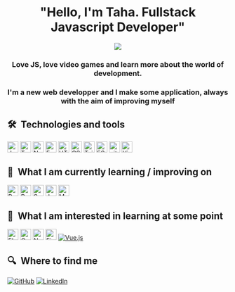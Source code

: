 
<h1 align="center">"Hello, I'm Taha. Fullstack Javascript Developer" </h1>

<!-- Intro -->

<p style="margin: 15px;" align="center">
  
<p style="margin: 15px;" align="center">
    <img src=https://readme-typing-svg.herokuapp.com?font=Fira+Code&pause=1000&color=651AF7&width=435&lines=Fullstack+Javascript+Developer;Coffe+Addict;JS+For+Life></p>


<h3 align="center">Love JS, love video games and learn more about the world of development.</h3>

<h3 align="center">I'm a new web developper and I make some application, always with the aim of improving myself</h3>






## 🛠  Technologies and tools

<a name="learning-now"></a>

<img src="https://img.shields.io/badge/JavaScript-282C34?logo=javascript&logoColor=F7DF1E" alt="JavaScript logo" title="JavaScript" height="25" /> <img src="https://img.shields.io/badge/TypeScript-282C34?logo=typescript&logoColor=3178C6" alt="TypeScript logo" title="TypeScript" height="25" /> 
<img src="https://img.shields.io/badge/Node.js-282C34?logo=node.js&logoColor=339933" alt="Node.js logo" title="Node.js" height="25" />
<img src="https://img.shields.io/badge/Express-282C34?logo=express&logoColor=FFFFFF" alt="Express.js logo" title="Express.js" height="25" />
<img src="https://img.shields.io/badge/HTML5-282C34?logo=html5&logoColor=E34F26" alt="HTML5 logo" title="HTML5" height="25" /> <img src="https://img.shields.io/badge/CSS3-282C34?logo=css3&logoColor=1572B6" alt="CSS3 logo" title="CSS3" height="25" />
<img src="https://img.shields.io/badge/Tailwind%20CSS-282C34?logo=tailwind-css&logoColor=38B2AC" alt="Tailwind CSS logo" title="Tailwind CSS" height="25" />
<img src="https://img.shields.io/badge/ESLint-282C34?logo=eslint&logoColor=4B32C3" alt="ESLint logo" title="ESLint" height="25" />
<img src="https://img.shields.io/badge/git-282C34?logo=git&logoColor=F05032" alt="git logo" title="git" height="25" />
<img src="https://img.shields.io/badge/VS%20Code-282C34?logo=visual-studio-code&logoColor=007ACC" alt="Visual Studio Code logo" title="Visual Studio Code" height="25" />
<a name="learning-next"></a>

## 📖  What I am currently learning / improving on

<img src="https://img.shields.io/badge/React Native-282C34?logo=react&logoColor=61DAFB" alt="React Native logo" title="React Native" height="25" /> <img src="https://img.shields.io/badge/Redux-282C34?logo=redux&logoColor=764ABC" alt="Redux logo" title="Redux" height="25" />
<img src="https://img.shields.io/badge/Sass-282C34?logo=sass&logoColor=CC6699" alt="Sass logo" title="Sass" height="25" />
<img src="https://img.shields.io/badge/Jest-282C34?logo=jest&logoColor=C21325" alt="Jest logo" title="Jest" height="25" />
<img src="https://img.shields.io/badge/MongoDB-282C34?logo=mongodb&logoColor=47A248" alt="MongoDB logo" title="MongoDB" height="25" />

## 👾  What I am interested in learning at some point

 <img src="https://img.shields.io/badge/Flutter-282C34?logo=flutter&logoColor=02569B" alt="Flutter logo" title="Flutter" height="25" /> <img src="https://img.shields.io/badge/GraphQL-282C34?logo=graphql&logoColor=E10098" alt="GraphQL logo" title="GraphQL" height="25" />
<img src="https://img.shields.io/badge/Next.js-282C34?logo=next.js&logoColor=FFFFFF" alt="Next.js logo" title="Next.js" height="25" />
<img src="https://img.shields.io/badge/Firebase-282C34?logo=firebase&logoColor=FFCA28" alt="Firebase logo" title="Firebase" height="25" />
[![Vue.js](https://img.shields.io/badge/-Vue.js-000?&logo=Vue.js&logoColor=4FC08D)](https://vuejs.org/)


## 🔍  Where to find me

[![GitHub](https://img.shields.io/badge/-GitHub-000?&logo=GitHub&logoColor=FFF)](https://github.com/Tahus)
[![LinkedIn](https://img.shields.io/badge/-LinkedIn-000?&logo=LinkedIn&logoColor=0A66C2)](https://www.linkedin.com/in/taha-hassouna-66a854162/)


